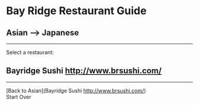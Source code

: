# Bay Ridge Restaurant Guide
## Asian --> Japanese
---
Select a restaurant:
## Bayridge Sushi http://www.brsushi.com/
---

[Back to Asian](Bayridge Sushi http://www.brsushi.com/)  
Start Over
